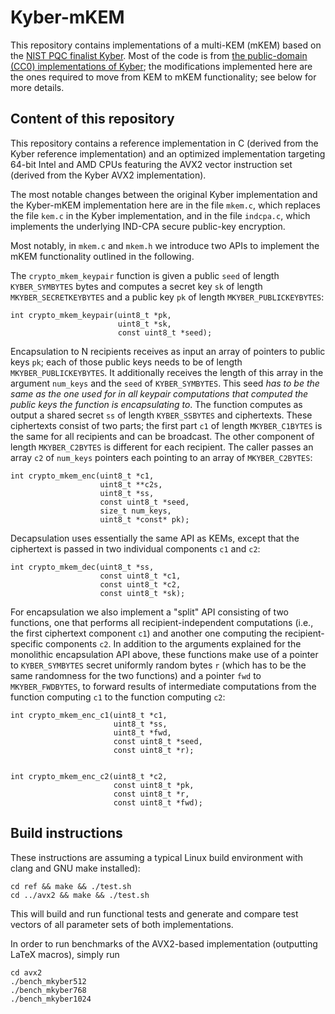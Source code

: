 # Kyber-mKEM

This repository contains implementations of a multi-KEM (mKEM) based on the 
[NIST PQC finalist Kyber](https://pq-crystals.org/kyber). 
Most of the code is from 
[the public-domain (CC0) implementations of Kyber](https://github.com/pq-crystals/kyber); 
the modifications implemented here are the ones required to move from KEM to mKEM functionality; see below for more details.

## Content of this repository
This repository contains a reference implementation in C (derived from the Kyber reference implementation)
and an optimized implementation targeting 64-bit Intel and AMD CPUs featuring the AVX2 vector instruction set (derived from the Kyber AVX2 implementation).

The most notable changes between the original Kyber implementation and the Kyber-mKEM implementation
here are in the file `mkem.c`, which replaces the file `kem.c` in the Kyber implementation,
and in the file `indcpa.c`, which implements the underlying IND-CPA secure public-key encryption.

Most notably, in `mkem.c` and `mkem.h` we introduce two APIs to implement the mKEM functionality
outlined in the following.

The `crypto_mkem_keypair` function is given a public `seed` of length `KYBER_SYMBYTES` bytes 
and computes a secret key `sk` of length `MKYBER_SECRETKEYBYTES` 
and a public key `pk` of length `MKYBER_PUBLICKEYBYTES`:

```
int crypto_mkem_keypair(uint8_t *pk, 
                        uint8_t *sk, 
                        const uint8_t *seed);
```

Encapsulation to N recipients receives as input an array of pointers to public keys `pk`;
each of those public keys needs to be of length `MKYBER_PUBLICKEYBYTES`. It additionally
receives the length of this array in the argument `num_keys` and the `seed` of `KYBER_SYMBYTES`.
This seed *has to be the same as the one used for in all keypair computations that computed
the public keys the function is encapsulating to*. The function computes as output a shared
secret `ss` of length `KYBER_SSBYTES` and ciphertexts. These ciphertexts consist of two parts;
the first part `c1` of length `MKYBER_C1BYTES` is the same for all recipients and can be broadcast.
The other component of length `MKYBER_C2BYTES` is different for each recipient. The caller
passes an array `c2` of `num_keys` pointers each pointing to an array of `MKYBER_C2BYTES`:

```
int crypto_mkem_enc(uint8_t *c1,
                    uint8_t **c2s,
                    uint8_t *ss,
                    const uint8_t *seed,
                    size_t num_keys,
                    uint8_t *const* pk);
```

Decapsulation uses essentially the same API as KEMs, except that the ciphertext is passed in
two individual components `c1` and `c2`:

```
int crypto_mkem_dec(uint8_t *ss,
                    const uint8_t *c1,
                    const uint8_t *c2,
                    const uint8_t *sk);
```

For encapsulation we also implement a "split" API consisting of two functions, one that performs
all recipient-independent computations (i.e., the first ciphertext component `c1`) and another
one computing the recipient-specific components `c2`. In addition to the arguments explained for
the monolithic encapsulation API above, these functions make use of a pointer to `KYBER_SYMBYTES`
secret uniformly random bytes `r` (which has to be the same randomness for the two functions) and
a pointer `fwd` to `MKYBER_FWDBYTES`, to forward results of intermediate computations from the function
computing `c1` to the function computing `c2`:

```
int crypto_mkem_enc_c1(uint8_t *c1,
                       uint8_t *ss,
                       uint8_t *fwd,
                       const uint8_t *seed,
                       const uint8_t *r);


int crypto_mkem_enc_c2(uint8_t *c2,
                       const uint8_t *pk,
                       const uint8_t *r,
                       const uint8_t *fwd);
```


## Build instructions 

These instructions are assuming a typical Linux build environment with clang and GNU make installed):

```
cd ref && make && ./test.sh
cd ../avx2 && make && ./test.sh
```

This will build and run functional tests and generate and compare test vectors
of all parameter sets of both implementations. 

In order to run benchmarks of the AVX2-based implementation (outputting LaTeX macros), 
simply run 

```
cd avx2
./bench_mkyber512
./bench_mkyber768
./bench_mkyber1024
```
